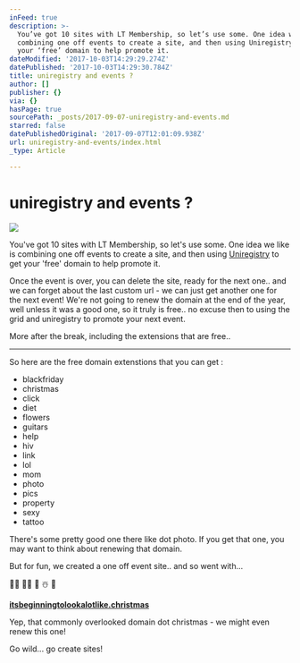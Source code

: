 ```yaml
---
inFeed: true
description: >-
  You’ve got 10 sites with LT Membership, so let’s use some. One idea we like is
  combining one off events to create a site, and then using Uniregistry to get
  your ‘free’ domain to help promote it.
dateModified: '2017-10-03T14:29:29.274Z'
datePublished: '2017-10-03T14:29:30.784Z'
title: uniregistry and events ?
author: []
publisher: {}
via: {}
hasPage: true
sourcePath: _posts/2017-09-07-uniregistry-and-events.md
starred: false
datePublishedOriginal: '2017-09-07T12:01:09.938Z'
url: uniregistry-and-events/index.html
_type: Article

---
```

# uniregistry and events ?
![](https://the-grid-user-content.s3-us-west-2.amazonaws.com/8c18e43d-91b4-4be9-b0ec-463dbbdd29a9.jpg)

You've got 10 sites with LT Membership, so let's use some. One idea we like is combining one off events to create a site, and then using [Uniregistry][0] to get your 'free' domain to help promote it.

Once the event is over, you can delete the site, ready for the next one.. and we can forget about the last custom url - we can just get another one for the next event! We're not going to renew the domain at the end of the year, well unless it was a good one, so it truly is free.. no excuse then to using the grid and uniregistry to promote your next event.

More after the break, including the extensions that are free..

---

So here are the free domain extenstions that you can get :

* blackfriday
* christmas
* click
* diet
* flowers
* guitars
* help
* hiv
* link
* lol
* mom
* photo
* pics
* property
* sexy
* tattoo

There's some pretty good one there like dot photo. If you get that one, you may want to think about renewing that domain.

But for fun, we created a one off event site.. and so went with...

🎅🏻 🤶🏼 🎄 ☃️ 🎁

**[itsbeginningtolookalotlike.christmas][1]**

Yep, that commonly overlooked domain dot christmas - we might even renew this one!

Go wild... go create sites!

[0]: https://www.uniregistry.com/
[1]: https://itsbeginningtolookalotlike.christmas/